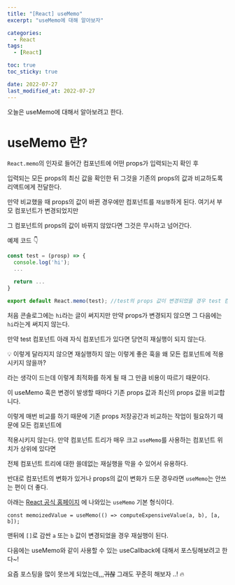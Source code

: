```yaml
---
title: "[React] useMemo"
excerpt: "useMemo에 대해 알아보자"

categories:
  - React
tags:
  - [React]

toc: true
toc_sticky: true

date: 2022-07-27
last_modified_at: 2022-07-27
---
```


오늘은 useMemo에 대해서 알아보려고 한다.

# useMemo 란?

`React.memo`의 인자로 들어간 컴포넌트에 어떤 props가 입력되는지 확인 후

입력되는 모든 props의 최신 값을 확인한 뒤 그것을 기존의 props의 값과 비교하도록 리액트에게 전달한다.

만약 비교했을 때 props의 값이 바뀐 경우에만 컴포넌트를 `재실행`하게 된다. 여기서 부모 컴포넌트가 변경되었지만

그 컴포넌트의 props의 값이 바뀌지 않았다면 그것은 무시하고 넘어간다.

예제 코드 👇

```javascript
const test = (prosp) => {
  console.log('hi');
  ...

  return ...
}

export default React.memo(test); //test의 props 값이 변경되었을 경우 test 컴포넌트를 재실행
```

처음 콘솔로그에는 `hi`라는 글이 써지지만 만약 props가 변경되지 않으면 그 다음에는 `hi`라는게 써지지 않는다.

만약 test 컴포넌트 아래 자식 컴포넌트가 있다면 당연히 재실행이 되지 않는다.

💡 이렇게 달라지지 않으면 재실행하지 않는 이렇게 좋은 훅을 왜 모든 컴포넌트에 적용시키지 않을까?

라는 생각이 드는데 이렇게 최적화를 하게 될 때 그 만큼 비용이 따르기 때문이다.

이 useMemo 훅은 변경이 발생할 때마다 기존 props 값과 최신의 props 값을 비교합니다.

이렇게 매번 비교를 하기 때문에 기존 props 저장공간과 비교하는 작업이 필요하기 때문에 모든 컴포넌트에

적용시키지 않는다. 만약 컴포넌트 트리가 매우 크고 `useMemo`를 사용하는 컴포넌트 위치가 상위에 있다면

전체 컴포넌트 트리에 대한 쓸데없는 재실행을 막을 수 있어서 유용하다.

반대로 컴포넌트의 변화가 있거나 props의 값이 변화가 드문 경우라면 `useMemo`는 안쓰는 편이 더 좋다.

아래는 [React 공식 홈페이지](https://ko.reactjs.org/docs/hooks-reference.html#usememo) 에 나와있는 `useMemo` 기본 형식이다.

`const memoizedValue = useMemo(() => computeExpensiveValue(a, b), [a, b]);`

맨뒤에 `[]`로 감싼 `a` 또는 `b` 값이 변경되었을 경우 재실행이 된다.

다음에는 useMemo와 같이 사용할 수 있는 useCallback에 대해서 포스팅해보려고 한다~!

요즘 포스팅을 많이 못쓰게 되었는데,,,~~귀찮~~ 그래도 꾸준히 해보자 ..! 🔥
